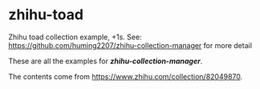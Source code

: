 # zhihu-toad
Zhihu toad collection example, +1s.  See: https://github.com/huming2207/zhihu-collection-manager for more detail

These are all the examples for ***zhihu-collection-manager***. 

The contents come from https://www.zhihu.com/collection/82049870. 
